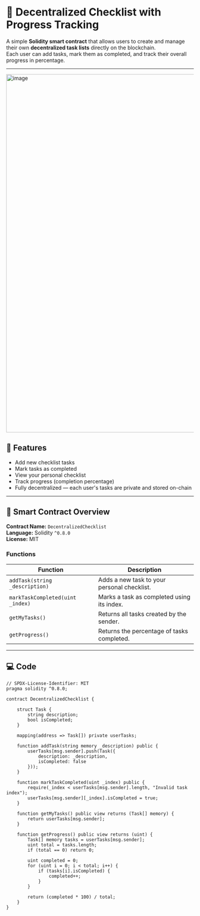 # 🧾 Decentralized Checklist with Progress Tracking

A simple **Solidity smart contract** that allows users to create and manage their own **decentralized task lists** directly on the blockchain.  
Each user can add tasks, mark them as completed, and track their overall progress in percentage.

---
<img width="1918" height="963" alt="image" src="https://github.com/user-attachments/assets/fdc421f5-be05-4c8f-bc19-0d66504bedf0" />


## 🚀 Features

- Add new checklist tasks  
- Mark tasks as completed  
- View your personal checklist  
- Track progress (completion percentage)  
- Fully decentralized — each user's tasks are private and stored on-chain

---





## 🧠 Smart Contract Overview

**Contract Name:** `DecentralizedChecklist`  
**Language:** Solidity `^0.8.0`  
**License:** MIT

### Functions

| Function | Description |
|-----------|--------------|
| `addTask(string _description)` | Adds a new task to your personal checklist. |
| `markTaskCompleted(uint _index)` | Marks a task as completed using its index. |
| `getMyTasks()` | Returns all tasks created by the sender. |
| `getProgress()` | Returns the percentage of tasks completed. |

---

## 💻 Code

```solidity
// SPDX-License-Identifier: MIT
pragma solidity ^0.8.0;

contract DecentralizedChecklist {
    
    struct Task {
        string description;
        bool isCompleted;
    }

    mapping(address => Task[]) private userTasks;

    function addTask(string memory _description) public {
        userTasks[msg.sender].push(Task({
            description: _description,
            isCompleted: false
        }));
    }

    function markTaskCompleted(uint _index) public {
        require(_index < userTasks[msg.sender].length, "Invalid task index");
        userTasks[msg.sender][_index].isCompleted = true;
    }

    function getMyTasks() public view returns (Task[] memory) {
        return userTasks[msg.sender];
    }

    function getProgress() public view returns (uint) {
        Task[] memory tasks = userTasks[msg.sender];
        uint total = tasks.length;
        if (total == 0) return 0;

        uint completed = 0;
        for (uint i = 0; i < total; i++) {
            if (tasks[i].isCompleted) {
                completed++;
            }
        }

        return (completed * 100) / total;
    }
}
